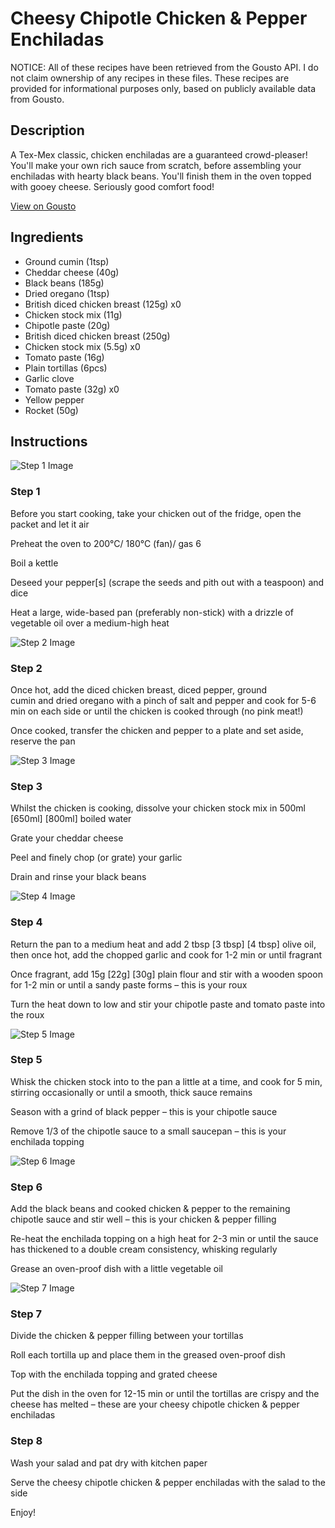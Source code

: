 # Cheesy Chipotle Chicken & Pepper Enchiladas

NOTICE: All of these recipes have been retrieved from the Gousto API. I do not claim ownership of any recipes in these files. These recipes are provided for informational purposes only, based on publicly available data from Gousto.

## Description

A Tex-Mex classic, chicken enchiladas are a guaranteed crowd-pleaser! You'll make your own rich sauce from scratch, before assembling your enchiladas with hearty black beans. You'll finish them in the oven topped with gooey cheese. Seriously good comfort food!

[View on Gousto](https://www.gousto.co.uk/recipes/cookbook/cheesy-chipotle-chicken-pepper-enchiladas)

## Ingredients

- Ground cumin (1tsp)
- Cheddar cheese (40g)
- Black beans (185g)
- Dried oregano (1tsp)
- British diced chicken breast (125g) x0
- Chicken stock mix (11g)
- Chipotle paste (20g)
- British diced chicken breast (250g)
- Chicken stock mix (5.5g) x0
- Tomato paste (16g)
- Plain tortillas (6pcs)
- Garlic clove
- Tomato paste (32g) x0
- Yellow pepper
- Rocket (50g)

## Instructions

![Step 1 Image](https://production-media.gousto.co.uk/cms/recipe-step-image/step-1-1688465379113-x200.jpg)

### Step 1

Before you start cooking, take your chicken out of the fridge, open the packet and let it air

Preheat the oven to 200°C/ 180°C (fan)/ gas 6

Boil a kettle

Deseed your pepper[s] (scrape the seeds and pith out with a teaspoon) and dice

Heat a large, wide-based pan (preferably non-stick) with a drizzle of vegetable oil over a medium-high heat

![Step 2 Image](https://production-media.gousto.co.uk/cms/recipe-step-image/step-2-1688465384259-x200.jpg)

### Step 2

Once hot, add the diced chicken breast, diced pepper, ground cumin and dried oregano with a pinch of salt and pepper and cook for 5-6 min on each side or until the chicken is cooked through (no pink meat!)

Once cooked, transfer the chicken and pepper to a plate and set aside, reserve the pan

![Step 3 Image](https://production-media.gousto.co.uk/cms/recipe-step-image/step-3-1688465390419-x200.jpg)

### Step 3

Whilst the chicken is cooking, dissolve your chicken stock mix in 500ml <span class="text-purple">[650ml]</span> <span class="text-danger">[800ml]</span> boiled water

Grate your cheddar cheese

Peel and finely chop (or grate) your garlic

Drain and rinse your black beans

![Step 4 Image](https://production-media.gousto.co.uk/cms/recipe-step-image/step-4-1688465394384-x200.jpg)

### Step 4

Return the pan to a medium heat and add 2 tbsp <span class="text-purple">[3 tbsp] </span><span class="text-danger">[4 tbsp]</span> olive oil, then once hot, add the chopped garlic and cook for 1-2 min or until fragrant

Once fragrant, add 15g <span class="text-purple">[22g]</span> <span class="text-danger">[30g] </span>plain flour and stir with a wooden spoon for 1-2 min or until a sandy paste forms – this is your roux

Turn the heat down to low and stir your chipotle paste and tomato paste into the roux

![Step 5 Image](https://production-media.gousto.co.uk/cms/recipe-step-image/Step-5-1688465398789-x200.jpg)

### Step 5

Whisk the chicken stock into to the pan a little at a time, and cook for 5 min, stirring occasionally or until a smooth, thick sauce remains

Season with a grind of black pepper – this is your chipotle sauce

Remove 1/3 of the chipotle sauce to a small saucepan – this is your enchilada topping

![Step 6 Image](https://production-media.gousto.co.uk/cms/recipe-step-image/step-6-1688465402798-x200.jpg)

### Step 6

Add the black beans and cooked chicken & pepper to the remaining chipotle sauce and stir well – this is your chicken & pepper filling

Re-heat the enchilada topping on a high heat for 2-3 min or until the sauce has thickened to a double cream consistency, whisking regularly

Grease an oven-proof dish with a little vegetable oil

![Step 7 Image](https://production-media.gousto.co.uk/cms/recipe-step-image/step-7-1688465410096-x200.jpg)

### Step 7

Divide the chicken & pepper filling between your tortillas

Roll each tortilla up and place them in the greased oven-proof dish

Top with the enchilada topping and grated cheese

Put the dish in the oven for 12-15 min or until the tortillas are crispy and the cheese has melted – these are your cheesy chipotle chicken & pepper enchiladas

### Step 8

Wash your salad and pat dry with kitchen paper

Serve the cheesy chipotle chicken & pepper enchiladas with the salad to the side

Enjoy!

